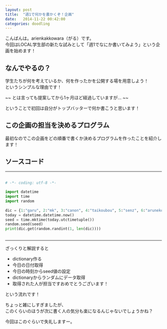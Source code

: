 ```yaml
---
layout: post
title:  "週1で何かを書かくぞ！企画"
date:   2014-11-22 00:42:00
categories: doodling
---
```

  
こんばんは。arienkakkowara（がる）です。  
今回はLOCAL学生部の新たな試みとして「週1でなにか書いてみよう」という企画を始めます！  
  
## なんでやるの？  
  
学生たちが何を考えているか、何を作ったかを公開する場を用意しよう！  
というシンプルな理由です！  
  
 ~~ とは言っても提案してから1ヶ月ほど経過していますが… ~~  
  
ということで初回は自分がトップバッターで何か書こうと思います！  
  
## この企画の担当を決めるプログラム  
  
最初なのでこの企画をどの順番で書くか決めるプログラムを作ったことを紹介します！  
  
  
## ソースコード  
  
-------------  

```python:hoge.py  
  
# -*- coding: utf-8 -*-  
  
import datetime  
import time  
import random  
  
dic = {1:"garu", 2:"mk", 3:"canon", 4:"taikoubou", 5:"senz", 6:"aruneko", 7:"uhhyoi", 8:"rekz"}  
today = datetime.datetime.now()  
seed = time.mktime(today.utctimetuple())  
random.seed(seed)  
print(dic.get(random.randint(1, len(dic))))  
  
```

  
-------------  
  
ざっくりと解説すると  
  
+ dictionary作る  
+ 今日の日付取得  
+ 今日の時刻からseed値の設定  
+ dictionaryからランダムにデータ取得  
+ 取得された人が担当ですおめでとうございます！  
  
という流れです！  
  
  
ちょっと雑にしすぎましたが、  
このくらいのほうが次に書く人の気分も楽になるんじゃないでしょうかね？  
  
  
今回はこのぐらいで失礼しますー。  
  
